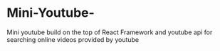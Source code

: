 # Mini-Youtube-
Mini youtube build on the top of React Framework and youtube api for searching online videos provided by youtube
